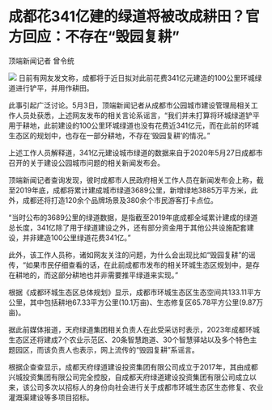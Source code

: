 # 成都花341亿建的绿道将被改成耕田？官方回应：不存在“毁园复耕”

顶端新闻记者 曾令统

![](https://inews.gtimg.com/om_bt/O6ax63iyqbWocE4MuoVEkqLxyOqQSaK-q25S8sK05oax0AA/1000)
日前有网友发文称，成都将于近日拟对此前花费341亿元建造的100公里环城绿道进行铲平，并用作耕田。

此事引起广泛讨论。5月3日，顶端新闻记者从成都市公园城市建设管理局相关工作人员处获悉，上述网友发布的相关言论系谣言，“我们并未打算将环城绿道铲平用于耕地，此前建设的100公里环城绿道也没有花费近341亿元，而在此前的环城生态区的规划中，也存在一部分耕地，不存在‘毁园复耕’的情况。”

上述工作人员解释道，341亿元建设城市绿道的数据来自于2020年5月27日成都市召开的关于建设公园城市问题的相关新闻发布会。

顶端新闻记者查询发现，彼时成都市人民政府相关工作人员在新闻发布会上称，截至2019年底，成都将累计建成城市绿道3689公里，新增绿地3885万平方米，此外，成都还将打造120余个品牌场景及380余个市民游客打卡点位。

“当时公布的3689公里的绿道数据，是指截至2019年底成都全域累计建成的绿道总长度，341亿除了用于绿道建设之外，还有部分资金用于其他公共设施配套建设，并非建造100公里绿道花费341亿。”

此外，该工作人员称，诸如网友关注的问题，为什么会出现比如“毁园复耕”的谣传，“如果市民仔细查看的话，在此前成都市发布的相关环城生态区规划中，是存在耕地的，而这部分耕地也并非需要推平绿道来实现。”

根据《成都环城生态区总体规划》显示，成都市环城生态区生态空间共133.11平方公里，其中包括耕地67.33平方公里(10.1万亩)、生态修复区65.78平方公里(9.87万亩)。

据此前媒体报道，天府绿道集团相关负责人在此受采访时表示，2023年成都环城生态区还将建成7个农业示范区、20条智慧跑道、30个智慧驿站以及多个特色主题园区，而该负责人也表示，网上流传的“毁园复耕”系谣言。

根据企查查显示，成都天府绿道建设投资集团有限公司成立于2017年，其由成都兴城投资集团有限公司完全控股，自成都天府绿道建设投资集团有限公司成立以来，该公司多次以招标人的身份向社会进行关于成都市环城生态区生态修复、农业灌溉渠建设等多项目招标。

